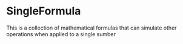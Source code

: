 # SingleFormula
This is a collection of mathematical formulas that can simulate other operations when applied to a single sumber
